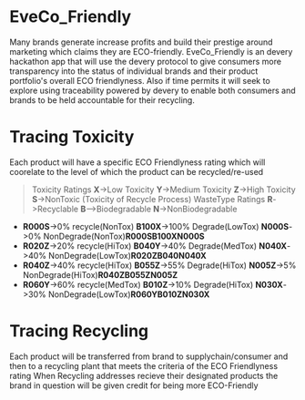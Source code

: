 # EveCo_Friendly


Many brands generate increase profits and build their prestige around marketing which claims they are ECO-friendly.
EveCo_Friendly is an devery hackathon app that will use the devery protocol to give consumers more transparency into the status
of individual brands and their product portfolio's overall ECO friendlyness. Also if time permits it will seek to explore using traceability powered by devery to enable both consumers and brands to be held accountable for their recycling.


# Tracing Toxicity
Each product will have a specific ECO Friendlyness rating which will coorelate to the level of which the product can be recycled/re-used
>Toxicity Ratings **X**->Low Toxicity **Y**->Medium Toxicity **Z**->High Toxicity **S**->NonToxic (Toxicity of Recycle Process)
>WasteType Ratings **R**->Recyclable **B**-->Biodegradable **N**->NonBiodegradable
* **R000S**->0% recycle(NonTox) **B100X**->100% Degrade(LowTox) **N000S**->0% NonDegrade(NonTox)**R000SB100XN000S**
* **R020Z**->20% recycle(HiTox) **B040Y**->40% Degrade(MedTox) **N040X**->40% NonDegrade(LowTox)**R020ZB040N040X**
* **R040Z**->40% recycle(HiTox) **B055Z**->55% Degrade(HiTox) **N005Z**->5% NonDegrade(HiTox)**R040ZB055ZN005Z**
* **R060Y**->60% recycle(MedTox) **B010Z**->10% Degrade(HiTox) **N030X**->30% NonDegrade(LowTox)**R060YB010ZN030X**
 
 # Tracing Recycling 
Each product will be transferred from brand to supplychain/consumer and then to a recycling plant that meets the criteria of the ECO Friendlyness rating
 When Recycling addresses recieve their designated products the brand in question will be given credit for being more ECO-Friendly

